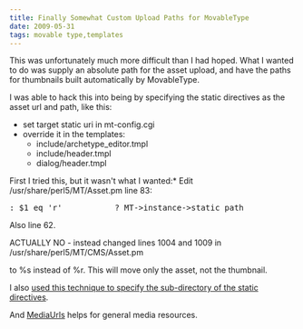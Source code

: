 ```yaml
---
title: Finally Somewhat Custom Upload Paths for MovableType
date: 2009-05-31
tags: movable type,templates
---
```

This was unfortunately much more difficult than I had hoped. What I wanted to do was supply an absolute path for the asset upload, and have the paths for thumbnails built automatically by MovableType.

I was able to hack this into being by specifying the static directives as the asset url and path, like this:

* set target static uri in mt-config.cgi
* override it in the templates:
    - include/archetype_editor.tmpl
    - include/header.tmpl
    - dialog/header.tmpl

First I tried this, but it wasn't what I wanted:* Edit /usr/share/perl5/MT/Asset.pm line 83:

<pre class="sh_perl">
: $1 eq 'r'           ? MT->instance->static_path
</pre>

Also line 62.

ACTUALLY NO - instead changed lines 1004 and 1009 in /usr/share/perl5/MT/CMS/Asset.pm

to %s instead of %r. This will move only the asset, not the thumbnail.

I also <a href="http://www.beausmith.com/mt/2008/04/default-upload-destination-in-movable-type.php" rel="nofollow">used this technique to specify the sub-directory of the static directives</a>.

And <a href="http://code.google.com/p/mediaurls/" rel="nofollow">MediaUrls</a> helps for general media resources.

